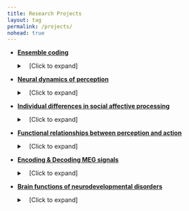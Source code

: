 ```yaml
---
title: Research Projects
layout: tag
permalink: /projects/
nohead: true
---
```


* [__Ensemble coding__](/projects_ensemble_coding.md)<br/>
  <details>
  <summary>
  <a class="btnfire small stroke"><em class="fas fa-chevron-circle-down"></em>&nbsp;&nbsp; [Click to expand]</a>    
  </summary>
  Ensemble coding
  ..
  </details>

* [__Neural dynamics of perception__](/projects_neural_dynamics_perception.md)<br/>
  <details>
  <summary>
  <a class="btnfire small stroke"><em class="fas fa-chevron-circle-down"></em>&nbsp;&nbsp; [Click to expand]</a>    
  </summary>
  Neural dynamics of perception
  ..
  </details>

* [__Individual differences in social affective processing__](/projects_individual_differences.md)<br/>
  <details>
  <summary>
  <a class="btnfire small stroke"><em class="fas fa-chevron-circle-down"></em>&nbsp;&nbsp; [Click to expand]</a>    
  </summary>
  Individual differerences in social affective processing
  ..
  </details>

* [__Functional relationships between perception and action__](/projects_perception_action.md)<br/>
  <details>
  <summary>
  <a class="btnfire small stroke"><em class="fas fa-chevron-circle-down"></em>&nbsp;&nbsp; [Click to expand]</a>    
  </summary>
  Functional relationships between perception and action
  ..
  </details>


* [__Encoding & Decoding MEG signals__](/projects_decoding_meg.md)<br/>
  <details>
  <summary>
  <a class="btnfire small stroke"><em class="fas fa-chevron-circle-down"></em>&nbsp;&nbsp; [Click to expand]</a>    
  </summary>
  Encoding & Decoding MEG signals
  ..
  </details>

* [__Brain functions of neurodevelopmental disorders__](/projects_neurodevelopomental_disorders.md)<br/>
  <details>
  <summary>
  <a class="btnfire small stroke"><em class="fas fa-chevron-circle-down"></em>&nbsp;&nbsp; [Click to expand]</a>    
  </summary>
  Brain functions of neurodevelopmental disorders
  ..
  </details>

